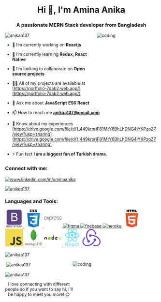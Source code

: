 <!-- ![MasterHead](https://i.ibb.co/0sRTKRp/logo.png) -->

<h1 align="center">Hi 👋, I'm Amina Anika</h1>
<h3 align="center">A passionate MERN Stack developer from Bangladesh</h3>
<img align="right"   src="https://miro.medium.com/max/1600/0*K2WLMTExLyida7OR.gif" alt="coding"  width="200" height="220" />

<p align="left"> <img src="https://komarev.com/ghpvc/?username=anikaa137&label=Profile%20views&color=0e75b6&style=flat" alt="anikaa137" /> </p>

- 🔭 I’m currently working on **Reactjs**

- 🌱 I’m currently learning **Redux, React Native**

- 👯 I’m looking to collaborate on **Open source projects**

- 👨‍💻 All of my projects are available at [https://portfolio-7dab2.web.app/](https://portfolio-7dab2.web.app/)

- 💬 Ask me about **JavaScript** **ES6** **React**

- 📫 How to reach me **anikaa137@gmail.com**

- 📄 Know about my experiences [https://drive.google.com/file/d/1_449kroriF81MtY6BhLhDNG4jYKPzoZ7/view?usp=sharing](https://drive.google.com/file/d/1_449kroriF81MtY6BhLhDNG4jYKPzoZ7/view?usp=sharing)

- ⚡ Fun fact **I am a biggest fan of Turkish drama.**

<h3 align="left">Connect with me:</h3>
<p align="left">
 
<a href="https://linkedin.com/in/www.linkedin.com/in/aminaanika" target="blank"><img align="center" src="https://raw.githubusercontent.com/rahuldkjain/github-profile-readme-generator/master/src/images/icons/Social/linked-in-alt.svg" alt="www.linkedin.com/in/aminaanika" height="60" width="80" /></a>
</p>

<p align="left"> <a href="https://github.com/ryo-ma/github-profile-trophy"><img src="https://github-profile-trophy.vercel.app/?username=anikaa137" alt="anikaa137" /></a> </p>

<h3 align="left">Languages and Tools:</h3>
<p align="left"> <a href="https://getbootstrap.com" target="_blank"> <img src="https://raw.githubusercontent.com/devicons/devicon/master/icons/bootstrap/bootstrap-plain-wordmark.svg" alt="bootstrap" width="60" height="60"/> </a> <a href="https://www.w3schools.com/css/" target="_blank"> <img src="https://raw.githubusercontent.com/devicons/devicon/master/icons/css3/css3-original-wordmark.svg" alt="css3" width="60" height="60"/> </a> <a href="https://expressjs.com" target="_blank"> <img src="https://raw.githubusercontent.com/devicons/devicon/master/icons/express/express-original-wordmark.svg" alt="express"  width="60" height="60"/> </a> <a href="https://www.figma.com/" target="_blank"> <img src="https://www.vectorlogo.zone/logos/figma/figma-icon.svg" alt="figma" width="60" height="60"/> </a> <a href="https://firebase.google.com/" target="_blank"> <img src="https://www.vectorlogo.zone/logos/firebase/firebase-icon.svg" alt="firebase"  width="60" height="60"/> </a> <a href="https://heroku.com" target="_blank"> <img src="https://www.vectorlogo.zone/logos/heroku/heroku-icon.svg" alt="heroku" width="60" height="60"/> </a> <a href="https://www.w3.org/html/" target="_blank"> <img src="https://raw.githubusercontent.com/devicons/devicon/master/icons/html5/html5-original-wordmark.svg" alt="html5" width="60" height="60"/> </a> <a href="https://developer.mozilla.org/en-US/docs/Web/JavaScript" target="_blank"> <img src="https://raw.githubusercontent.com/devicons/devicon/master/icons/javascript/javascript-original.svg" alt="javascript"  width="60" height="60"/> </a> <a href="https://www.mongodb.com/" target="_blank"> <img src="https://raw.githubusercontent.com/devicons/devicon/master/icons/mongodb/mongodb-original-wordmark.svg" alt="mongodb" width="60" height="60"/> </a> <a href="https://nodejs.org" target="_blank"> <img src="https://raw.githubusercontent.com/devicons/devicon/master/icons/nodejs/nodejs-original-wordmark.svg" alt="nodejs"  width="60" height="60"/> </a> <a href="https://reactjs.org/" target="_blank"> <img src="https://raw.githubusercontent.com/devicons/devicon/master/icons/react/react-original-wordmark.svg" alt="react" width="60" height="60"/> </a> <a href="https://redux.js.org" target="_blank"> <img src="https://raw.githubusercontent.com/devicons/devicon/master/icons/redux/redux-original.svg" alt="redux" width="60" height="60"/> </a> </p>
<p><img align="center" src="https://github-readme-stats.vercel.app/api/top-langs?username=anikaa137&show_icons=true&locale=en&layout=compact" alt="anikaa137" /></p>
<img align="right" src="https://cdn.dribbble.com/users/331265/screenshots/2542587/gabi-d.gif" alt="coding"  width="280" height="300"/>
<p>&nbsp;<img align="center" src="https://github-readme-stats.vercel.app/api?username=anikaa137&show_icons=true&locale=en" alt="anikaa137" /></p>

<p><img align="center" src="https://github-readme-streak-stats.herokuapp.com/?user=anikaa137&" alt="anikaa137" /></p>

<p align="center"> I love connecting with different people so if you want to say hi, I'll be happy to meet you more! 😊</P>
